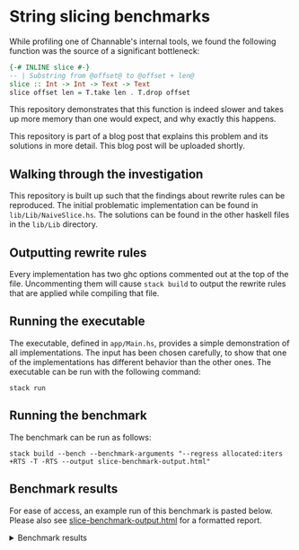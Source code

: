 # String slicing benchmarks

While profiling one of Channable's internal tools, we found the following function was the source of a significant bottleneck:

```haskell
{-# INLINE slice #-}
-- | Substring from @offset@ to @offset + len@
slice :: Int -> Int -> Text -> Text
slice offset len = T.take len . T.drop offset
```

This repository demonstrates that this function is indeed slower and takes up more memory than one would expect, and why exactly this happens.

This repository is part of a blog post that explains this problem and its solutions in more detail. This blog post will be uploaded shortly.

## Walking through the investigation

This repository is built up such that the findings about rewrite rules can be reproduced. The initial problematic implementation can be found in `lib/Lib/NaiveSlice.hs`. The solutions can be found in the other haskell files in the `lib/Lib` directory.

## Outputting rewrite rules

Every implementation has two ghc options commented out at the top of the file. Uncommenting them will cause `stack build` to output the rewrite rules that are applied while compiling that file.

## Running the executable

The executable, defined in `app/Main.hs`, provides a simple demonstration of all implementations. The input has been chosen carefully, to show that one of the implementations has different behavior than the other ones. The executable can be run with the following command:

```
stack run
```

## Running the benchmark

The benchmark can be run as follows:

```
stack build --bench --benchmark-arguments "--regress allocated:iters +RTS -T -RTS --output slice-benchmark-output.html"
```

## Benchmark results

For ease of access, an example run of this benchmark is pasted below. Please also see [slice-benchmark-output.html](https://raw.githubusercontent.com/channable/haskell-string-slicing-benchmarks/main/slice-benchmark-output.html) for a formatted report.

<details>

<summary>Benchmark results</summary>

```
benchmarking long-0-1000/naiveSlice
time                 33.47 μs   (33.42 μs .. 33.50 μs)
                     1.000 R²   (1.000 R² .. 1.000 R²)
mean                 33.46 μs   (33.44 μs .. 33.49 μs)
std dev              94.49 ns   (79.48 ns .. 129.0 ns)
allocated:           1.000 R²   (1.000 R² .. 1.000 R²)
  iters              220480.000 (220479.845 .. 220480.174)
  y                  2537.838   (2277.194 .. 2849.359)

benchmarking long-0-1000/sliceWithRule
time                 832.0 ns   (831.6 ns .. 832.6 ns)
                     1.000 R²   (1.000 R² .. 1.000 R²)
mean                 833.8 ns   (833.0 ns .. 835.1 ns)
std dev              3.473 ns   (2.361 ns .. 5.475 ns)
allocated:           1.000 R²   (1.000 R² .. 1.000 R²)
  iters              64.000     (63.997 .. 64.004)
  y                  2537.432   (2331.796 .. 2764.745)

benchmarking long-0-1000/sequencedSlice
time                 831.9 ns   (831.4 ns .. 832.5 ns)
                     1.000 R²   (1.000 R² .. 1.000 R²)
mean                 831.7 ns   (831.3 ns .. 832.1 ns)
std dev              1.347 ns   (1.077 ns .. 1.677 ns)
allocated:           1.000 R²   (1.000 R² .. 1.000 R²)
  iters              64.000     (63.997 .. 64.003)
  y                  2550.996   (2322.145 .. 2770.748)

benchmarking long-0-1000/noInlineTakeSlice
time                 633.6 ns   (632.8 ns .. 634.3 ns)
                     1.000 R²   (1.000 R² .. 1.000 R²)
mean                 633.7 ns   (633.3 ns .. 634.2 ns)
std dev              1.512 ns   (1.191 ns .. 2.145 ns)
allocated:           1.000 R²   (1.000 R² .. 1.000 R²)
  iters              111.999    (111.997 .. 112.002)
  y                  2562.905   (2359.615 .. 2786.755)

benchmarking long-0-1000/reimplementedSlice
time                 9.604 ns   (9.599 ns .. 9.611 ns)
                     1.000 R²   (1.000 R² .. 1.000 R²)
mean                 9.593 ns   (9.586 ns .. 9.600 ns)
std dev              23.16 ps   (19.10 ps .. 28.99 ps)
allocated:           1.000 R²   (1.000 R² .. 1.000 R²)
  iters              32.000     (32.000 .. 32.000)
  y                  2545.529   (2367.776 .. 2724.270)

benchmarking long-5000-1000/naiveSlice
time                 261.6 μs   (261.4 μs .. 262.0 μs)
                     1.000 R²   (1.000 R² .. 1.000 R²)
mean                 262.0 μs   (261.8 μs .. 262.3 μs)
std dev              898.7 ns   (685.1 ns .. 1.276 μs)
allocated:           1.000 R²   (1.000 R² .. 1.000 R²)
  iters              1380479.800 (1380478.706 .. 1380481.203)
  y                  2596.150   (2230.501 .. 2976.236)

benchmarking long-5000-1000/sliceWithRule
time                 4.944 μs   (4.941 μs .. 4.947 μs)
                     1.000 R²   (1.000 R² .. 1.000 R²)
mean                 4.944 μs   (4.941 μs .. 4.947 μs)
std dev              9.658 ns   (7.494 ns .. 12.64 ns)
allocated:           1.000 R²   (1.000 R² .. 1.000 R²)
  iters              64.002     (63.979 .. 64.027)
  y                  2545.394   (2291.716 .. 2798.238)

benchmarking long-5000-1000/sequencedSlice
time                 4.961 μs   (4.958 μs .. 4.964 μs)
                     1.000 R²   (1.000 R² .. 1.000 R²)
mean                 4.965 μs   (4.962 μs .. 4.969 μs)
std dev              11.33 ns   (8.871 ns .. 15.81 ns)
allocated:           1.000 R²   (1.000 R² .. 1.000 R²)
  iters              63.998     (63.979 .. 64.023)
  y                  2548.072   (2303.543 .. 2790.820)

benchmarking long-5000-1000/noInlineTakeSlice
time                 4.757 μs   (4.751 μs .. 4.761 μs)
                     1.000 R²   (1.000 R² .. 1.000 R²)
mean                 4.754 μs   (4.750 μs .. 4.760 μs)
std dev              14.94 ns   (11.78 ns .. 20.47 ns)
allocated:           1.000 R²   (1.000 R² .. 1.000 R²)
  iters              112.000    (111.980 .. 112.024)
  y                  2530.181   (2286.261 .. 2778.268)

benchmarking long-5000-1000/reimplementedSlice
time                 9.578 ns   (9.570 ns .. 9.585 ns)
                     1.000 R²   (1.000 R² .. 1.000 R²)
mean                 9.575 ns   (9.569 ns .. 9.584 ns)
std dev              26.19 ps   (17.69 ps .. 42.94 ps)
allocated:           1.000 R²   (1.000 R² .. 1.000 R²)
  iters              32.000     (32.000 .. 32.000)
  y                  2547.417   (2362.943 .. 2728.119)

benchmarking long-all/naiveSlice
time                 339.1 μs   (338.7 μs .. 339.5 μs)
                     1.000 R²   (1.000 R² .. 1.000 R²)
mean                 339.2 μs   (339.0 μs .. 339.7 μs)
std dev              1.058 μs   (715.5 ns .. 1.942 μs)
allocated:           1.000 R²   (1.000 R² .. 1.000 R²)
  iters              2180456.037 (2180454.350 .. 2180458.030)
  y                  2549.701   (2182.160 .. 2997.128)

benchmarking long-all/sliceWithRule
time                 7.212 ns   (7.206 ns .. 7.219 ns)
                     1.000 R²   (1.000 R² .. 1.000 R²)
mean                 7.221 ns   (7.215 ns .. 7.227 ns)
std dev              20.43 ps   (15.41 ps .. 27.77 ps)
allocated:           1.000 R²   (1.000 R² .. 1.000 R²)
  iters              32.000     (32.000 .. 32.000)
  y                  2543.365   (2366.879 .. 2748.933)

benchmarking long-all/sequencedSlice
time                 7.387 ns   (7.380 ns .. 7.393 ns)
                     1.000 R²   (1.000 R² .. 1.000 R²)
mean                 7.384 ns   (7.378 ns .. 7.389 ns)
std dev              17.29 ps   (14.02 ps .. 21.51 ps)
allocated:           1.000 R²   (1.000 R² .. 1.000 R²)
  iters              32.000     (32.000 .. 32.000)
  y                  2539.507   (2366.150 .. 2720.584)

benchmarking long-all/noInlineTakeSlice
time                 11.26 ns   (11.26 ns .. 11.28 ns)
                     1.000 R²   (1.000 R² .. 1.000 R²)
mean                 11.30 ns   (11.29 ns .. 11.31 ns)
std dev              33.88 ps   (26.06 ps .. 45.82 ps)
allocated:           1.000 R²   (1.000 R² .. 1.000 R²)
  iters              80.000     (80.000 .. 80.000)
  y                  2543.438   (2368.504 .. 2730.605)

benchmarking long-all/reimplementedSlice
time                 9.959 ns   (9.950 ns .. 9.968 ns)
                     1.000 R²   (1.000 R² .. 1.000 R²)
mean                 9.971 ns   (9.964 ns .. 9.982 ns)
std dev              30.94 ps   (22.28 ps .. 43.46 ps)
allocated:           1.000 R²   (1.000 R² .. 1.000 R²)
  iters              32.000     (32.000 .. 32.000)
  y                  2541.649   (2377.578 .. 2732.795)
```

</details>
